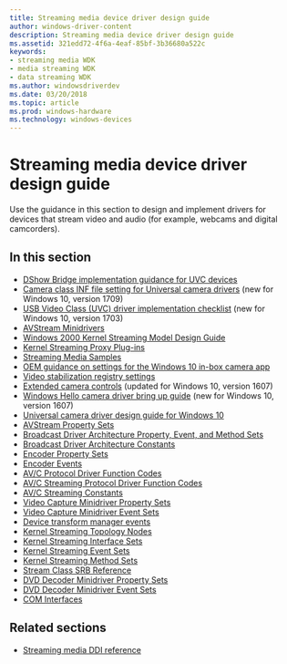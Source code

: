 ```yaml
---
title: Streaming media device driver design guide
author: windows-driver-content
description: Streaming media device driver design guide
ms.assetid: 321edd72-4f6a-4eaf-85bf-3b36680a522c
keywords:
- streaming media WDK
- media streaming WDK
- data streaming WDK
ms.author: windowsdriverdev
ms.date: 03/20/2018
ms.topic: article
ms.prod: windows-hardware
ms.technology: windows-devices
---
```


# Streaming media device driver design guide

Use the guidance in this section to design and implement drivers for devices that stream video and audio (for example, webcams and digital camcorders).

## In this section

-   [DShow Bridge implementation guidance for UVC devices](dshow-bridge-implementation-guidance-for-usb-video-class-devices.md)
-   [Camera class INF file setting for Universal camera drivers](camera-driver-inf-file-class-setting.md) (new for Windows 10, version 1709)
-   [USB Video Class (UVC) driver implementation checklist](uvc-driver-implementation-checklist.md) (new for Windows 10, version 1703)
-   [AVStream Minidrivers](avstream-minidrivers-design-guide.md)
-   [Windows 2000 Kernel Streaming Model Design Guide](windows-2000-kernel-streaming-model-design-guide.md)
-   [Kernel Streaming Proxy Plug-ins](kernel-streaming-proxy-plug-ins-design-guide.md)
-   [Streaming Media Samples](streaming-media-samples.md)
-   [OEM guidance on settings for the Windows 10 in-box camera app](oem-guidance-on-settings-for-the-windows-10-in-box-camera-app.md)
-   [Video stabilization registry settings](oem-guidance-on-registry-keys-for-video-stabilization.md)
-   [Extended camera controls](standardized-extended-controls-.md) (updated for Windows 10, version 1607)
-   [Windows Hello camera driver bring up guide](windows-hello-camera-driver-bring-up-guide.md) (new for Windows 10, version 1607)
-   [Universal camera driver design guide for Windows 10](windows-10-technical-preview-camera-drivers-design-guide.md)
-   [AVStream Property Sets](avstream-property-sets.md)
-   [Broadcast Driver Architecture Property, Event, and Method Sets](broadcast-driver-architecture-property--event--and-method-sets.md)
-   [Broadcast Driver Architecture Constants](broadcast-driver-architecture-constants.md)
-   [Encoder Property Sets](encoder-property-sets.md)
-   [Encoder Events](encoder-events.md)
-   [AV/C Protocol Driver Function Codes](av-c-protocol-driver-function-codes.md)
-   [AV/C Streaming Protocol Driver Function Codes](av-c-streaming-protocol-driver-function-codes.md)
-   [AV/C Streaming Constants](av-c-streaming-constants.md)
-   [Video Capture Minidriver Property Sets](video-capture-minidriver-property-sets.md)
-   [Video Capture Minidriver Event Sets](video-capture-minidriver-event-sets.md)
-   [Device transform manager events](device-mft-events.md)
-   [Kernel Streaming Topology Nodes](kernel-streaming-topology-nodes.md)
-   [Kernel Streaming Interface Sets](kernel-streaming-interface-sets.md)
-   [Kernel Streaming Event Sets](kernel-streaming-event-sets.md)
-   [Kernel Streaming Method Sets](kernel-streaming-method-sets.md)
-   [Stream Class SRB Reference](stream-class-srb-reference.md)
-   [DVD Decoder Minidriver Property Sets](dvd-decoder-minidriver-property-sets.md)
-   [DVD Decoder Minidriver Event Sets](dvd-decoder-minidriver-event-sets.md)
-   [COM Interfaces](com-interfaces.md)


## Related sections


-   [Streaming media DDI reference](https://docs.microsoft.com/windows-hardware/drivers/ddi/content/_stream)






